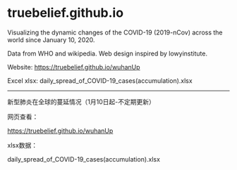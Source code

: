 # truebelief.github.io
Visualizing the dynamic changes of the COVID-19 (2019-nCov) across the world since January 10, 2020.

Data from WHO and wikipedia. Web design inspired by lowyinstitute.

Website: https://truebelief.github.io/wuhanUp

Excel xlsx: daily_spread_of_COVID-19_cases(accumulation).xlsx

___________________________________________________________________________
新型肺炎在全球的蔓延情况（1月10日起-不定期更新）

网页查看：

https://truebelief.github.io/wuhanUp

xlsx数据：

daily_spread_of_COVID-19_cases(accumulation).xlsx

